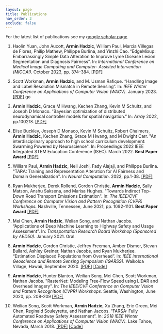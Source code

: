 ```yaml
---
layout: page
title: Publications
nav_order: 3
exclude: false
---
```


For the latest list of publications see my [google scholar page](https://scholar.google.com/citations?user=DlDme3IAAAAJ&hl=en).

1. Haolin Yuan, John Aucott, **Armin Hadzic**, William Paul, Marcia Villegas de Flores, Philip Mathew, Philippe
Burlina, and Yinzhi Cao. “EdgeMixup: Embarrassingly Simple Data Alteration to Improve Lyme Disease Lesion
Segmentation and Diagnosis Fairness”. In: *International Conference on Medical Image Computing and Computer-
Assisted Intervention (MICCAI).* October 2023, pp. 374–384. [[PDF]](https://arxiv.org/abs/2202.13883)

2. Scott Workman, **Armin Hadzic**, and M. Usman Rafique. “Handling Image and Label Resolution Mismatch in Remote
Sensing”. In: *IEEE Winter Conference on Applications of Computer Vision (WACV).* January 2023. [[PDF]](https://arxiv.org/abs/2211.15790)
go
3. **Armin Hadzic**, Grace M Hwang, Kechen Zhang, Kevin M Schultz, and Joseph D Monaco. “Bayesian optimization of distributed neurodynamical controller models for spatial navigation.” In: *Array* 2022, pp.100218. [[PDF]](https://www.sciencedirect.com/science/article/pii/S2590005622000601?via%3Dihub)

4. Elise Buckley, Joseph D Monaco, Kevin M Schultz, Robert Chalmers, **Armin Hadzic**, Kechen Zhang, Grace M Hwang, and M Dwight Carr. "An interdisciplinary approach to high school curriculum development: Swarming Powered by Neuroscience". In: Proceedings 2022 IEEE Integrated STEM Education Conference (ISEC). March 2022. **Best Paper Award** [[PDF]](https://arxiv.org/abs/2109.05545)

5. William Paul, **Armin Hadzic**, Neil Joshi, Fady Alajaji, and Philippe Burlina. "TARA: Training and Representation Alteration for AI Fairness and Domain Generalization". In: *Neural Computation.* 2022, pp.1-38. [[PDF]](https://direct.mit.edu/neco/article/34/3/716/109060/TARA-Training-and-Representation-Alteration-for-AI)

6. Ryan Mukherjee, Derek Rollend, Gordon Christie, **Armin Hadzic**, Sally Matson, Anshu Saksena, and Marisa Hughes. "Towards Indirect Top-Down Road Transport Emissions Estimation". In: *The IEEE/CVF Conference on Computer Vision and Pattern Recognition (CVPR) Workshops.* Nashville, Tennessee, June 2021, pp. 1092-1101. **Best Paper Award** [[PDF]](https://openaccess.thecvf.com/content/CVPR2021W/EarthVision/html/Mukherjee_Towards_Indirect_Top-Down_Road_Transport_Emissions_Estimation_CVPRW_2021_paper.html)

7. Mei Chen, **Armin Hadzic**, Welian Song, and Nathan Jacobs. “Applications of Deep Machine Learning to Highway Safety and Usage Assessment”. In: *Transportation Research Board Workshop (Sponsored by AED50).* January 2021. Oral.

8. **Armin Hadzic**, Gordon Christie, Jeffrey Freeman, Amber Dismer, Stevan Bullard, Ashley Greiner, Nathan Jacobs, and Ryan Mukherjee. “Estimation Displaced Populations from Overhead”. In: *IEEE International Geoscience and Remote Sensing Symposium (IGARSS).* Waikoloa Village, Hawaii, September 2020. [[PDF]](https://arxiv.org/abs/2006.14547) [[Code]](https://github.com/JHUAPL/EstimatingDisplacedPopulations)

9. **Armin Hadzic**, Hunter Blanton, Weilian Song, Mei Chen, Scott Workman, Nathan Jacobs. "RasterNet: Modeling Free-Flow Speed using LiDAR and Overhead Imagery". In: *The IEEE/CVF Conference on Computer Vision and Pattern Recognition (CVPR) Workshops.* Seattle, Washington, June 2020, pp. 208-209 [[PDF]](http://openaccess.thecvf.com/content_CVPRW_2020/html/w11/Hadzic_RasterNet_Modeling_Free-Flow_Speed_Using_LiDAR_and_Overhead_Imagery_CVPRW_2020_paper.html)

10. Weilian Song, Scott Workman, **Armin Hadzic**, Xu Zhang, Eric Green, Mei Chen, Reginald Souleyrette, and Nathan Jacobs. “FARSA: Fully Automated Roadway Safety Assessment”. In: *2018 IEEE Winter Conference on Applications of Computer Vision (WACV).* Lake Tahoe, Nevada, March 2018. [[PDF]](https://arxiv.org/abs/1901.06013) [[Code]](https://github.com/arminHadzic/Panorama_Valhalla)
